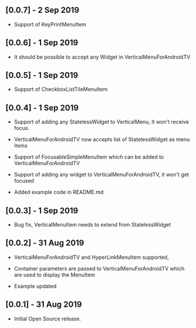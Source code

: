## [0.0.7] - 2 Sep 2019

* Support of KeyPrintMenuItem

## [0.0.6] - 1 Sep 2019

* It should be possible to accept any Widget in VerticalMenuForAndroidTV


## [0.0.5] - 1 Sep 2019

* Support of CheckboxListTileMenuItem


## [0.0.4] - 1 Sep 2019

* Support of adding any StatelessWidget to VerticalMenu, It won't receive focus.

* VerticalMenuForAndroidTV now accepts list of StatelessWidget as menu items

* Support of FocusableSimpleMenuItem which can be added to VerticalMenuForAndroidTV

* Support of adding any widget to VerticalMenuForAndroidTV, it won't get focused

* Added example code in README.md

## [0.0.3] - 1 Sep 2019

* Bug fix, VerticalMenuItem needs to extend from StatelessWidget

## [0.0.2] - 31 Aug 2019

* VerticalMenuForAndroidTV and HyperLinkMenuItem supported,

* Container parameters are passed to VerticalMenuForAndroidTV which are used to display
the MenuItem

* Example updated

## [0.0.1] - 31 Aug 2019

* Initial Open Source release.